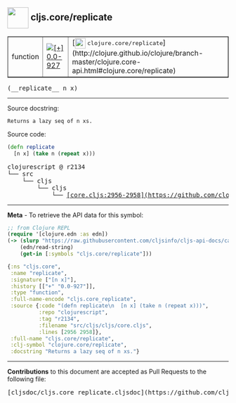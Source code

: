 ## <img width="48px" valign="middle" src="http://i.imgur.com/Hi20huC.png"> cljs.core/replicate

 <table border="1">
<tr>

<td>function</td>
<td><a href="https://github.com/cljsinfo/cljs-api-docs/tree/0.0-927"><img valign="middle" alt="[+] 0.0-927" src="https://img.shields.io/badge/+-0.0--927-lightgrey.svg"></a> </td>
<td>
[<img height="24px" valign="middle" src="http://i.imgur.com/1GjPKvB.png"> <samp>clojure.core/replicate</samp>](http://clojure.github.io/clojure/branch-master/clojure.core-api.html#clojure.core/replicate)
</td>
</tr>
</table>

 <samp>
(__replicate__ n x)<br>
</samp>

---




Source docstring:

```
Returns a lazy seq of n xs.
```

Source code:

```clj
(defn replicate
  [n x] (take n (repeat x)))
```

 <pre>
clojurescript @ r2134
└── src
    └── cljs
        └── cljs
            └── <ins>[core.cljs:2956-2958](https://github.com/clojure/clojurescript/blob/r2134/src/cljs/cljs/core.cljs#L2956-L2958)</ins>
</pre>


---

__Meta__ - To retrieve the API data for this symbol:

```clj
;; from Clojure REPL
(require '[clojure.edn :as edn])
(-> (slurp "https://raw.githubusercontent.com/cljsinfo/cljs-api-docs/catalog/cljs-api.edn")
    (edn/read-string)
    (get-in [:symbols "cljs.core/replicate"]))
```

```clj
{:ns "cljs.core",
 :name "replicate",
 :signature ["[n x]"],
 :history [["+" "0.0-927"]],
 :type "function",
 :full-name-encode "cljs.core_replicate",
 :source {:code "(defn replicate\n  [n x] (take n (repeat x)))",
          :repo "clojurescript",
          :tag "r2134",
          :filename "src/cljs/cljs/core.cljs",
          :lines [2956 2958]},
 :full-name "cljs.core/replicate",
 :clj-symbol "clojure.core/replicate",
 :docstring "Returns a lazy seq of n xs."}

```

---

__Contributions__ to this document are accepted as Pull Requests to the following file:

 <pre>
[cljsdoc/cljs.core_replicate.cljsdoc](https://github.com/cljsinfo/cljs-api-docs/blob/master/cljsdoc/cljs.core_replicate.cljsdoc)
</pre>

